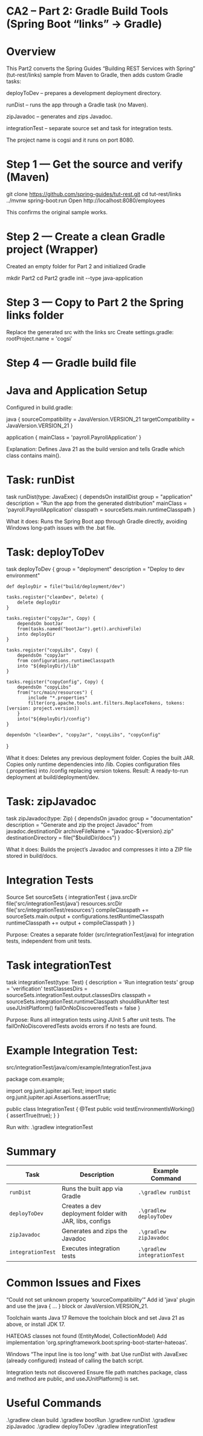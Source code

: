 # CA2 – Part 2: Gradle Build Tools (Spring Boot “links” → Gradle)
# Overview

This Part2 converts the Spring Guides “Building REST Services with Spring” (tut-rest/links) sample from Maven to Gradle, then adds custom Gradle tasks:

deployToDev – prepares a development deployment directory.

runDist – runs the app through a Gradle task (no Maven).

zipJavadoc – generates and zips Javadoc.

integrationTest – separate source set and task for integration tests.

The project name is cogsi and it runs on port 8080.

# Step 1 — Get the source and verify (Maven)

git clone https://github.com/spring-guides/tut-rest.git
cd tut-rest/links
../mvnw spring-boot:run
Open http://localhost:8080/employees

This confirms the original sample works.

# Step 2 — Create a clean Gradle project (Wrapper)

Created an empty folder for Part 2 and initialized Gradle

mkdir Part2
cd Part2
gradle init --type java-application

# Step 3 — Copy to Part 2 the Spring links folder

Replace the generated src with the links src
Create settings.gradle:
rootProject.name = 'cogsi'

# Step 4 — Gradle build file

# Java and Application Setup

Configured in build.gradle:

java {
    sourceCompatibility = JavaVersion.VERSION_21
    targetCompatibility = JavaVersion.VERSION_21
}

application {
    mainClass = 'payroll.PayrollApplication'
}


Explanation:
Defines Java 21 as the build version and tells Gradle which class contains main().

# Task: runDist
task runDist(type: JavaExec) {
    dependsOn installDist
    group = "application"
    description = "Run the app from the generated distribution"
    mainClass = 'payroll.PayrollApplication'
    classpath = sourceSets.main.runtimeClasspath
}


What it does:
Runs the Spring Boot app through Gradle directly, avoiding Windows long-path issues with the .bat file.

# Task: deployToDev

task deployToDev {
    group = "deployment"
    description = "Deploy to dev environment"

    def deployDir = file("build/deployment/dev")

    tasks.register("cleanDev", Delete) {
        delete deployDir
    }

    tasks.register("copyJar", Copy) {
        dependsOn bootJar
        from(tasks.named("bootJar").get().archiveFile)
        into deployDir
    }

    tasks.register("copyLibs", Copy) {
        dependsOn "copyJar"
        from configurations.runtimeClasspath
        into "${deployDir}/lib"
    }

    tasks.register("copyConfig", Copy) {
        dependsOn "copyLibs"
        from("src/main/resources") {
            include "*.properties"
            filter(org.apache.tools.ant.filters.ReplaceTokens, tokens: [version: project.version])
        }
        into("${deployDir}/config")
    }

    dependsOn "cleanDev", "copyJar", "copyLibs", "copyConfig"
}


What it does:
Deletes any previous deployment folder.
Copies the built JAR.
Copies only runtime dependencies into /lib.
Copies configuration files (.properties) into /config replacing version tokens.
Result: A ready-to-run deployment at build/deployment/dev.

# Task: zipJavadoc
task zipJavadoc(type: Zip) {
    dependsOn javadoc
    group = "documentation"
    description = "Generate and zip the project Javadoc"
    from javadoc.destinationDir
    archiveFileName = "javadoc-${version}.zip"
    destinationDirectory = file("$buildDir/docs")
}


What it does:
Builds the project’s Javadoc and compresses it into a ZIP file stored in build/docs.

# Integration Tests
Source Set
sourceSets {
    integrationTest {
        java.srcDir file('src/integrationTest/java')
        resources.srcDir file('src/integrationTest/resources')
        compileClasspath += sourceSets.main.output + configurations.testRuntimeClasspath
        runtimeClasspath += output + compileClasspath
    }
}


Purpose:
Creates a separate folder (src/integrationTest/java) for integration tests, independent from unit tests.

# Task integrationTest

task integrationTest(type: Test) {
    description = 'Run integration tests'
    group = 'verification'
    testClassesDirs = sourceSets.integrationTest.output.classesDirs
    classpath = sourceSets.integrationTest.runtimeClasspath
    shouldRunAfter test
    useJUnitPlatform()
    failOnNoDiscoveredTests = false
}


Purpose:
Runs all integration tests using JUnit 5 after unit tests.
The failOnNoDiscoveredTests avoids errors if no tests are found.

# Example Integration Test:
src/integrationTest/java/com/example/IntegrationTest.java

package com.example;

import org.junit.jupiter.api.Test;
import static org.junit.jupiter.api.Assertions.assertTrue;

public class IntegrationTest {
    @Test
    public void testEnvironmentIsWorking() {
        assertTrue(true);
    }
}


Run with:
.\gradlew integrationTest

# Summary

| Task              | Description                                             | Example Command             |
| ----------------- | ------------------------------------------------------- | --------------------------- |
| `runDist`         | Runs the built app via Gradle                           | `.\gradlew runDist`         |
| `deployToDev`     | Creates a dev deployment folder with JAR, libs, configs | `.\gradlew deployToDev`     |
| `zipJavadoc`      | Generates and zips the Javadoc                          | `.\gradlew zipJavadoc`      |
| `integrationTest` | Executes integration tests                              | `.\gradlew integrationTest` |


# Common Issues and Fixes

“Could not set unknown property ‘sourceCompatibility’”
Add id 'java' plugin and use the java { … } block or JavaVersion.VERSION_21.

Toolchain wants Java 17
Remove the toolchain block and set Java 21 as above, or install JDK 17.

HATEOAS classes not found (EntityModel, CollectionModel)
Add implementation 'org.springframework.boot:spring-boot-starter-hateoas'.

Windows “The input line is too long” with .bat
Use runDist with JavaExec (already configured) instead of calling the batch script.

Integration tests not discovered
Ensure file path matches package, class and method are public, and useJUnitPlatform() is set.

# Useful Commands
.\gradlew clean build
.\gradlew bootRun
.\gradlew runDist
.\gradlew zipJavadoc
.\gradlew deployToDev
.\gradlew integrationTest
